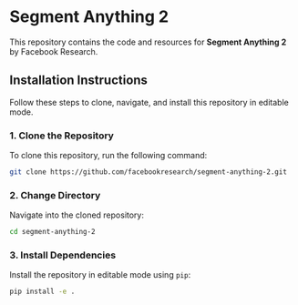 # Segment Anything 2

This repository contains the code and resources for **Segment Anything 2** by Facebook Research.

## Installation Instructions

Follow these steps to clone, navigate, and install this repository in editable mode.

### 1. Clone the Repository
To clone this repository, run the following command:
```bash
git clone https://github.com/facebookresearch/segment-anything-2.git

```
### 2. Change Directory
Navigate into the cloned repository:
```bash
cd segment-anything-2
```
### 3. Install Dependencies
Install the repository in editable mode using `pip`:

```bash
pip install -e .
```